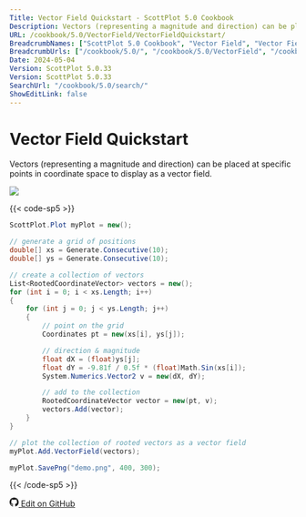 ```yaml
---
Title: Vector Field Quickstart - ScottPlot 5.0 Cookbook
Description: Vectors (representing a magnitude and direction) can be placed at specific points in coordinate space to display as a vector field.
URL: /cookbook/5.0/VectorField/VectorFieldQuickstart/
BreadcrumbNames: ["ScottPlot 5.0 Cookbook", "Vector Field", "Vector Field Quickstart"]
BreadcrumbUrls: ["/cookbook/5.0/", "/cookbook/5.0/VectorField", "/cookbook/5.0/VectorField/VectorFieldQuickstart"]
Date: 2024-05-04
Version: ScottPlot 5.0.33
Version: ScottPlot 5.0.33
SearchUrl: "/cookbook/5.0/search/"
ShowEditLink: false
---
```


# Vector Field Quickstart


Vectors (representing a magnitude and direction) can be placed at specific points in coordinate space to display as a vector field.

[![](/cookbook/5.0/images/VectorFieldQuickstart.png?240504011455)](/cookbook/5.0/images/VectorFieldQuickstart.png?240504011455)

{{< code-sp5 >}}

```cs
ScottPlot.Plot myPlot = new();

// generate a grid of positions
double[] xs = Generate.Consecutive(10);
double[] ys = Generate.Consecutive(10);

// create a collection of vectors
List<RootedCoordinateVector> vectors = new();
for (int i = 0; i < xs.Length; i++)
{
    for (int j = 0; j < ys.Length; j++)
    {
        // point on the grid
        Coordinates pt = new(xs[i], ys[j]);

        // direction & magnitude
        float dX = (float)ys[j];
        float dY = -9.81f / 0.5f * (float)Math.Sin(xs[i]);
        System.Numerics.Vector2 v = new(dX, dY);

        // add to the collection
        RootedCoordinateVector vector = new(pt, v);
        vectors.Add(vector);
    }
}

// plot the collection of rooted vectors as a vector field
myPlot.Add.VectorField(vectors);

myPlot.SavePng("demo.png", 400, 300);

```

{{< /code-sp5 >}}

<a href='https://github.com/ScottPlot/ScottPlot/blob/main/src/ScottPlot5/ScottPlot5%20Cookbook/Recipes/PlotTypes/VectorField.cs'><svg xmlns="http://www.w3.org/2000/svg" width="16" height="16" fill="currentColor" class="mb-1 bi bi-github" viewBox="0 0 16 16">
  <path d="M8 0C3.58 0 0 3.58 0 8c0 3.54 2.29 6.53 5.47 7.59.4.07.55-.17.55-.38 0-.19-.01-.82-.01-1.49-2.01.37-2.53-.49-2.69-.94-.09-.23-.48-.94-.82-1.13-.28-.15-.68-.52-.01-.53.63-.01 1.08.58 1.23.82.72 1.21 1.87.87 2.33.66.07-.52.28-.87.51-1.07-1.78-.2-3.64-.89-3.64-3.95 0-.87.31-1.59.82-2.15-.08-.2-.36-1.02.08-2.12 0 0 .67-.21 2.2.82.64-.18 1.32-.27 2-.27s1.36.09 2 .27c1.53-1.04 2.2-.82 2.2-.82.44 1.1.16 1.92.08 2.12.51.56.82 1.27.82 2.15 0 3.07-1.87 3.75-3.65 3.95.29.25.54.73.54 1.48 0 1.07-.01 1.93-.01 2.2 0 .21.15.46.55.38A8.01 8.01 0 0 0 16 8c0-4.42-3.58-8-8-8"/>
</svg> Edit on GitHub</a>

